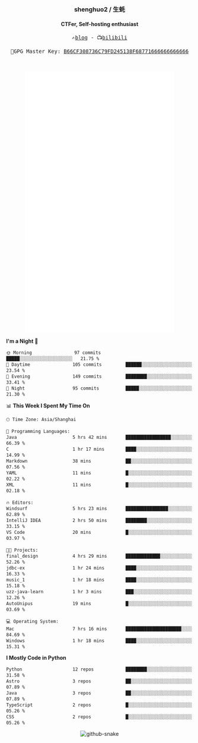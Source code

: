 <h3 align="center"> shenghuo2 / 生蚝 </h3>
<h4 align="center" >CTFer, Self-hosting enthusiast</h3>


<p align="center">
  <samp>
    ✍️<a href="https://blog.shenghuo2.top/">blog</a> -
    📺<a href="https://space.bilibili.com/85894935">bilibili</a>
  </samp>
</p>
<p align="center">
  <samp>
     🔐GPG Master Key: <a align="center" href="https://github.com/shenghuo2.gpg">B66CF308736C79FD245138F68771666666666666</a>
  </samp>
</p>
<br>
<p align="center">
  <a href="https://github.com/shenghuo2">
    <img width="400" align="top" src="https://github.com/shenghuo2/shenghuo2/blob/main/metrics.left.svg" />
  </a>
  <a href="https://github.com/shenghuo2">
    <img width="400" align="top" src="https://github.com/shenghuo2/shenghuo2/blob/main/metrics.right.svg" />
  </a>
</p>


<!--START_SECTION:waka-->
**I'm a Night 🦉** 

```text
🌞 Morning                97 commits          █████░░░░░░░░░░░░░░░░░░░░   21.75 % 
🌆 Daytime                105 commits         ██████░░░░░░░░░░░░░░░░░░░   23.54 % 
🌃 Evening                149 commits         ████████░░░░░░░░░░░░░░░░░   33.41 % 
🌙 Night                  95 commits          █████░░░░░░░░░░░░░░░░░░░░   21.30 % 
```


📊 **This Week I Spent My Time On** 

```text
🕑︎ Time Zone: Asia/Shanghai

💬 Programming Languages: 
Java                     5 hrs 42 mins       █████████████████░░░░░░░░   66.39 % 
C                        1 hr 17 mins        ████░░░░░░░░░░░░░░░░░░░░░   14.99 % 
Markdown                 38 mins             ██░░░░░░░░░░░░░░░░░░░░░░░   07.56 % 
YAML                     11 mins             █░░░░░░░░░░░░░░░░░░░░░░░░   02.22 % 
XML                      11 mins             █░░░░░░░░░░░░░░░░░░░░░░░░   02.18 % 

🔥 Editors: 
Windsurf                 5 hrs 23 mins       ████████████████░░░░░░░░░   62.89 % 
IntelliJ IDEA            2 hrs 50 mins       ████████░░░░░░░░░░░░░░░░░   33.15 % 
VS Code                  20 mins             █░░░░░░░░░░░░░░░░░░░░░░░░   03.97 % 

🐱‍💻 Projects: 
final_design             4 hrs 29 mins       █████████████░░░░░░░░░░░░   52.26 % 
jdbc-ex                  1 hr 24 mins        ████░░░░░░░░░░░░░░░░░░░░░   16.33 % 
music_1                  1 hr 18 mins        ████░░░░░░░░░░░░░░░░░░░░░   15.18 % 
uzz-java-learn           1 hr 3 mins         ███░░░░░░░░░░░░░░░░░░░░░░   12.26 % 
AutoUnipus               19 mins             █░░░░░░░░░░░░░░░░░░░░░░░░   03.69 % 

💻 Operating System: 
Mac                      7 hrs 16 mins       █████████████████████░░░░   84.69 % 
Windows                  1 hr 18 mins        ████░░░░░░░░░░░░░░░░░░░░░   15.31 % 
```

**I Mostly Code in Python** 

```text
Python                   12 repos            ████████░░░░░░░░░░░░░░░░░   31.58 % 
Astro                    3 repos             ██░░░░░░░░░░░░░░░░░░░░░░░   07.89 % 
Java                     3 repos             ██░░░░░░░░░░░░░░░░░░░░░░░   07.89 % 
TypeScript               2 repos             █░░░░░░░░░░░░░░░░░░░░░░░░   05.26 % 
CSS                      2 repos             █░░░░░░░░░░░░░░░░░░░░░░░░   05.26 % 
```




<!--END_SECTION:waka-->


<div align="center">
  <picture>
    <source media="(prefers-color-scheme: dark)" srcset="https://gist.githubusercontent.com/shenghuo2/bfce20b14ab0484cef03bae6e60e0b3a/raw/github-snake-dark.svg" />
    <source media="(prefers-color-scheme: light)" srcset="https://gist.githubusercontent.com/shenghuo2/bfce20b14ab0484cef03bae6e60e0b3a/raw/github-snake.svg" />
    <img alt="github-snake" src="https://gist.githubusercontent.com/shenghuo2/bfce20b14ab0484cef03bae6e60e0b3a/raw/github-snake.svg" />
  </picture>
</div>

<!--
**shenghuo2/shenghuo2** is a ✨ _special_ ✨ repository because its `README.md` (this file) appears on your GitHub profile.

Here are some ideas to get you started:

- 🔭 I’m currently working on ...
- 🌱 I’m currently learning ...
- 👯 I’m looking to collaborate on ...
- 🤔 I’m looking for help with ...
- 💬 Ask me about ...
- 📫 How to reach me: ...
- 😄 Pronouns: ...
- ⚡ Fun fact: ...
-->

